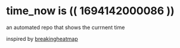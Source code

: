 # time_now is (( 1694142000086 ))

an automated repo that shows the currnent time

inspired by [breakingheatmap](https://github.com/breakingheatmap/breakingheatmap)